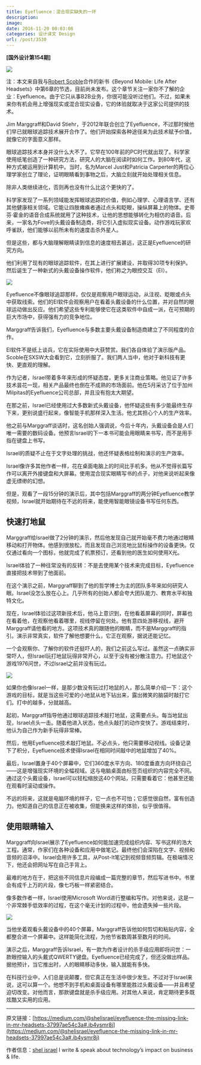 ```yaml
---
title: Eyefluence：混合现实缺失的一环
description: 
image: 
date: 2016-11-20 00:03:08
categories: 设计译文 Design
url: /post/3530
---
```


**[国外设计第154期]**

![](https://cdn.victor42.work/posts/2016-11/11-15/0-YpnyyrIb-nH8-U8h.jpg)

注：本文来自我与[Robert Scoble](https://www.facebook.com/RobertScoble?fref=ts)合作的新书《Beyond Mobile: Life After Headsets》中第6章的节选，目前尚未发布。这个章节关注一家你不了解的企业：Eyefluence。由于它只从事B2B业务，你很可能没听过他们。不过，如果未来你有机会用上增强现实或混合现实设备，它的体验就取决于这家公司提供的技术。

Jim Marggraff和David Stiehr，于2012年联合创立了Eyefluence，不过那时候他们早已就眼球追踪技术展开合作了。他们开始探索各种途径来为此技术赋予价值，就像它的字面意义那样。

眼球追踪技术本身并没什么大不了。它早在100年前的PC时代就出现了。科学家使用纸笔创造了一种研究方法，研究人的大脑在阅读时如何工作。到80年代，这种方式被运用到计算机中。当时，名为Marcel Just和Patricia Carperter的两位心理学家创立了理论，证明眼睛看到事物之后，大脑立刻就开始处理相关信息。

除非人类继续进化，否则再也没有什么比这个更快的了。

科学家发现了一系列领域能发挥眼球追踪的价值，例如心理学、心理语言学、还有其他健康相关领域。它能让四肢瘫痪者通过点头和眨眼，操纵屏幕上的物体。史蒂芬·霍金的语音合成系统就用了这种技术，让他的思想能够转化为相仿的语音。后来，一家名为Fove的头戴设备制造商，将它引入虚拟现实设备。动作游戏玩家欢呼雀跃，他们能够以前所未有的速度击杀外星人。

但是这些，都与大脑理解眼睛读到信息的速度相去甚远，这正是Eyefluence的研究方向。

他们利用了现有的眼球追踪软件，在其上进行扩展建设，并取得30项专利保护。然后诞生了一种新式的头戴设备操作软件，他们称之为眼控交互（EI）。

![](https://cdn.victor42.work/posts/2016-11/11-15/0-Pk-WwqOuxT0uGKTJ.jpg)

Eyefluence不像眼球追踪那样，仅仅是观察用户眼球运动，从注视、眨眼或点头中获取线索。他们的EI软件会观察用户在看着头戴设备的什么位置，并对自然的眼球运动做出反应。他们希望这些专利能够使它在这类软件中自成一派，在可预期的巨大市场中，获得强有力的竞争地位。

Marggraff告诉我们，Eyefluence与多数主要头戴设备制造商建立了不同程度的合作。

EI软件不是纸上谈兵，它在实际使用中大获赞赏。我们各自体验了演示版产品。Scoble在SXSW大会看到它，立刻折服了。我们两人当中，他对于新科技有更快、更直观的理解。

作为记者，Israel带着多年来形成的怀疑态度，更多关注商业策略。他见证了许多技术昙花一现，相关产品最终也倒在不成熟的市场面前。他在5月采访了位于加州Milpitas的Eyefluence公司总部，并且没有抱太大期望。

在那之前，Israel已经使用过大多数新式头戴设备，他怀疑这些有多少能最终生存下来，更别说盛行起来，像智能手机那样深入生活。他尤其担心个人的生产效率。

他之前与Marggraff谈话时，这名创始人强调说，今后十年内，头戴设备会是人们唯一需要的数码设备。他预言Israel的下一本书可能会用眼睛来书写，而不是用手指在键盘上书写。

Israel的质疑不止在于文字处理的挑战，他还怀疑表格绘制和演示的生产效率。

Israel像许多其他作者一样，花在桌面电脑上的时间比手机多。他从不觉得长篇写作可以离开外接键盘和大屏幕。使用混合现实眼睛写书的点子，对他来说听起来像虚无缥缈的幻想。

但是，观看了一段15分钟的演示后，其中包括Marggraff的两分钟Eyefluence教学视频，Israel就开始期待在不远的将来，能使用智能眼镜设备书写任何东西。

## 快速打地鼠

Marggraff给Israel做了2分钟的演示，然后他发现自己就开始毫不费力地通过眼睛移动和打开物体。他感到很放松，而且发现自己浏览地比鼠标操作的设备更快。仅仅通过看向一个图标，他就完成了机票预订，还看到他的医生如何使用X光。

Israel体验了一种往常没有的反转：不是去使用某个技术来完成目标，Eyefluence直接把技术带到了他面前。

在这个演示之前，Marggraff聊到了他的哲学博士为主的团队多年来如何研究人眼。Israel没怎么放在心上。几乎所有的创始人都会夸大团队能力、教育水平和独特文化。

现在，Israel体验过这项新技术后，他马上意识到，在他看着屏幕的同时，屏幕也在看着他，在观察他看着哪里，视线停留在何处。他有意四处游移视线，避开Marggraff请他看的地方。这项技术真的跟随他的眼睛，而不是Marggraff的指引。演示非常真实，软件了解他想要什么，它正在观察，据说还能记忆。

一个会观察你、了解你的软件还挺吓人的，我们之前这么写过。虽然这一点确实非常吓人，但Israel玩打地鼠玩得非常开心，以至于没有被分散注意力。打地鼠这个游戏1976问世，不过Israel之前并没有玩过。

![](https://cdn.victor42.work/posts/2016-11/11-15/0-hL5oiPUSZXGoiTXu.jpg)

如果你也像Israel一样，是那少数没有玩过打地鼠的人，那么简单介绍一下：这个游戏的目标，就是当这些可爱的小地鼠从地下钻出来，露出微笑的脑袋时敲打它们。打中的越多，分就越高。

起初，Marggraff指导他通过眼球追踪技术敲打地鼠，这需要点头。每当地鼠出现，Israel点头一击。随着他进入状态，他点头敲打的动作变快了。游戏结束时，他认为自己作为新手玩得非常棒。

然后，他用Eyefluence技术敲打地鼠。不必点头，他只需要移动视线。设备记录下了积分，Eyefluence技术使得Israel在相同时间敲中的地鼠增加了40%。

最后，Israel置身于40个屏幕中，它们360度水平方向、180度垂直方向环绕自己——这是增强现实环境的全幅视域。这与电脑桌面由标签页组织的内容完全不同。通过这个头戴设备，Israel可以轻松缩放这40个网站，只需要看着它：他甚至还能在观看时滚动或操作。

不远的将来，这就是电脑环境的样子，它一点也不可怕；它感觉很自然，富有创造力。他知道自己的信息正在被收集，但能换来这样的体验，似乎很值得。

## 使用眼睛输入

Marggraff向Israel展示了Eyefluence如何能加速完成组织内容、写书这样的浩大工程。通常，作家们在各种设备和应用中做笔记。最终他们会深陷在文字、视频和音频的沼泽中。Israel会用许多工具，从Post-It笔记到视频音频剪辑。在极端情况下，他还会把网址写在自己手背上。

最难的地方在于，把这些不同信息片段编成一篇完整的章节，然后写进书中。书里会有成千上万的片段，像七巧板一样紧密结合。

像多数作者一样，Israel使用Microsoft Word进行整编和写作。对他来说，这是一个非常棘手低效率的过程，在这个毫无计划的过程中，他会遗失掉一些片段。

![](https://cdn.victor42.work/posts/2016-11/11-15/0-MlqE3XetAtuDMRZ-.jpg)

当他坐着观看头戴设备中的40个屏幕，Marggraff告诉他如何剪切和粘贴内容，全都整合进一个屏幕中。这样能简化流程，为他节省数周甚至数月的时间。

演示之后，Marggraff告诉Israel，有一款为作者设计的杀手级应用即将问世：一款眼控输入的头戴式QWERTY键盘。Eyefluence已经完成了，但还没做出样品。据他预计，当它推出时，人的眼睛移动多快，输入就能有多快。

在科技行业中，人们总是说颠覆，但它真正在生活中很少发生。不过对于Israel来说，这可以算一个。他想不到手机和桌面设备有哪里能胜过头戴设备——并且希望迫切改变。对他而言，那款键盘就是杀手级应用。对其他人来说，肯定期待更多既炫酷又实用的应用。

---

原文链接：[https://medium.com/@shelisrael/eyefluence-the-missing-link-in-mr-headsets-37997ae54c3a#.ib4ysmr8j](https://medium.com/@shelisrael/eyefluence-the-missing-link-in-mr-headsets-37997ae54c3a#.ib4ysmr8j)

作者信息：[shel israel](https://medium.com/@shelisrael)
I write & speak about technology’s impact on business & life.